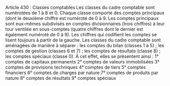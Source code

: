 Article 430 : Classes comptables
Les classes du cadre comptable sont numérotées de 1 à 8 et 0. Chaque classe comporte des comptes principaux (dont le deuxième chiffre est numéroté de 0 à 9. Les comptes principaux sont eux-mêmes subdivisés en comptes divisionnaires (trois chiffres) à leur tour ventilée en sous-comptes (quatre chiffres dont le dernier est également numéroté de 0 à 9). Les chiffres qui codifient les comptes se lisent toujours à partir de la gauche.
Les classes du cadre comptable sont aménagées de manière à séparer :
les comptes du bilan (classes 1 à 5) ;
les comptes de gestion (classes 6 et 7) ;
les comptes de résultats (classe 8) ;
les comptes spéciaux (classe 0).
À cet effet, elles se présentent ainsi :
1° comptes de capitaux permanents
2° comptes de valeurs immobilisées
3° comptes de provisions techniques
4° comptes de tiers
5° comptes financiers
6° comptes de charges par nature
7° comptes de produits par nature
8° comptes de résultats
9° comptes spéciaux